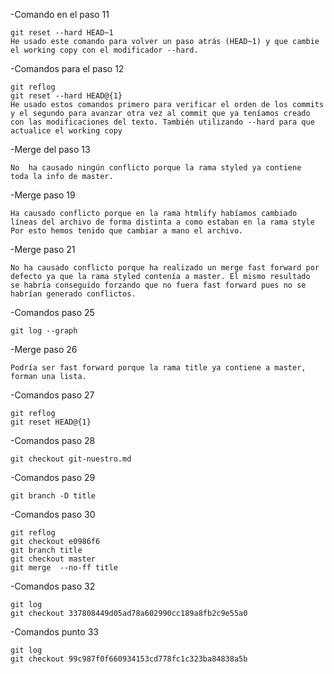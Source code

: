 -Comando en el paso 11

	git reset --hard HEAD~1
	He usado este comando para volver un paso atrás (HEAD~1) y que cambie
	el working copy con el modificador --hard.

-Comandos para el paso 12

	git reflog
	git reset --hard HEAD@{1}
	He usado estos comandos primero para verificar el orden de los commits
	y el segundo para avanzar otra vez al commit que ya teníamos creado
	con las modificaciones del texto. También utilizando --hard para que
	actualice el working copy

-Merge del paso 13
	
	No  ha causado ningún conflicto porque la rama styled ya contiene
	toda la info de master.

-Merge paso 19

	Ha causado conflicto porque en la rama htmlify habíamos cambiado
	líneas del archivo de forma distinta a como estaban en la rama style
	Por esto hemos tenido que cambiar a mano el archivo.

-Merge paso 21
	
	No ha causado conflicto porque ha realizado un merge fast forward por 
	defecto ya que la rama styled contenía a master. El mismo resultado
	se habría conseguido forzando que no fuera fast forward pues no se
	habrían generado conflictos.

-Comandos paso 25
	
	git log --graph

-Merge paso 26

	Podría ser fast forward porque la rama title ya contiene a master,
	forman una lista.

-Comandos paso 27

	git reflog	
	git reset HEAD@{1}

-Comandos paso 28

	git checkout git-nuestro.md

-Comandos paso 29

	git branch -D title

-Comandos paso 30
	
	git reflog
	git checkout e0986f6
	git branch title
	git checkout master
	git merge  --no-ff title 

-Comandos paso 32

	git log
	git checkout 337808449d05ad78a602990cc189a8fb2c9e55a0

-Comandos punto 33

	git log
	git checkout 99c987f0f660934153cd778fc1c323ba84838a5b
